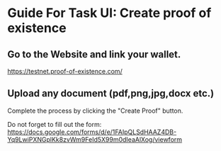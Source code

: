# Guide For Task UI: Create proof of existence

## Go to the Website and link your wallet.
https://testnet.proof-of-existence.com/

## Upload any document (pdf,png,jpg,docx etc.)
Complete the process by clicking the "Create Proof" button.


Do not forget to fill out the form: https://docs.google.com/forms/d/e/1FAIpQLSdHAAZ4DB-Yq9LwiPXNGplKk8zvWm9FeId5X99m0dIeaAlXog/viewform

